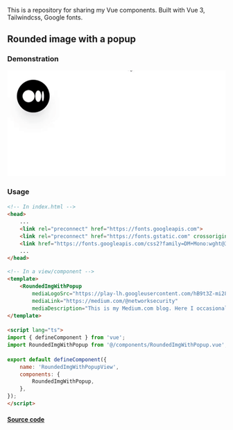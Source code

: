 This is a repository for sharing my Vue components.
Built with Vue 3, Tailwindcss, Google fonts.

## Rounded image with a popup

### Demonstration

<img src="files_for_readme/RoundedImgWithPopup_demo1.gif">

### Usage


```html
<!-- In index.html -->
<head>
    ...
    <link rel="preconnect" href="https://fonts.googleapis.com">
    <link rel="preconnect" href="https://fonts.gstatic.com" crossorigin>
    <link href="https://fonts.googleapis.com/css2?family=DM+Mono:wght@300&display=swap" rel="stylesheet">
    ...
</head>
```

```html
<!-- In a view/component -->
<template>
    <RoundedImgWithPopup
        mediaLogoSrc="https://play-lh.googleusercontent.com/hB9t3Z-mi284_49HA3nAuhO-W5Cyhje7r2P9McdgORoVCd-0SV54c12NMQWLHnqALw"
        mediaLink="https://medium.com/@networksecurity"
        mediaDescription="This is my Medium.com blog. Here I occasionally write stuff regarding my infosec experience." />
</template>

<script lang="ts">
import { defineComponent } from 'vue';
import RoundedImgWithPopup from '@/components/RoundedImgWithPopup.vue';

export default defineComponent({
    name: 'RoundedImgWithPopupView',
    components: {
        RoundedImgWithPopup,
    },
});
</script>
```

#### [Source code](src/components/RoundedImgWithPopup.vue)
